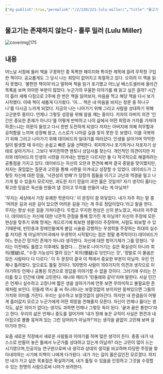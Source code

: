 ```yaml
---
{"dg-publish":true,"permalink":"/2/220/221-lulu-miller/","title":"물고기는 존재하지 않는다","tags":["문헌메모","📚Book"]}
---
```


## 물고기는 존재하지 않는다 - 룰루 밀러 (Lulu Miller)
![coverimg|175](http://books.google.com/books/content?id=X71ZEAAAQBAJ&printsec=frontcover&img=1&zoom=1&edge=curl&source=gbs_api)


## 내용
어느날 서점에 들러 책을 구경하던 중 독특한 페이지와 특이한 제목에 끌려 무작정 구입한 책이다. 공교롭게도 그 당시 나는 희망이 없어지고 좌절하고 있다. 오히려 이 책을 읽지 못했다. '불편한 책이야'라고 말하며 책을 읽기 포기했고 어느날 베스트셀러에 올라간 목록을 보며 의아한 부분이 많았다. 누군가의 우울한 이야기를 왜 읽고 싶은 걸까?
시간이 흘러 새해 다짐으로 2주에 한 번은 책을 읽어보자, 마음을 먹고 해당 책을 다시 보기 시작했다. 이때 책이 새롭게 다가왔다. '아…. 책은 내 마음을 비치는 창문 중 하나구나'를 다시금 느끼게 되었다. 지금의 나는 나아가기 위해 그리고 사람을 상대하기 위해 고군분투 중이다. 언제나 그렇듯 성장을 위해 알을 깨는 중이다. 
저자의 아버지 의견 '인간은 중요한 존재가 아니다'를 어떻게 반박하고 나의 삶에서 어떤 희망과 가치를 가져야 하겠느냐는 의문이 들었고 다시 한번 도전하게 되었다
저자는 아버지에 의해 허무함과 공허함을 느끼며 성장해 왔고, 스스로가 나아갈 길을 찾지 못한 듯 보였다. 이를 극복하기 위해 그리고 나아가기 위해 데이비드의 일대기를 따라갔다.
인생을 살아가며 막막한 일이 발생할 때 우리는 손쉽고 빠른 길을 선택한다. 회피하거나 포기하거나 자포자기 상태로 살아가거나. 그보다 부지런하면 멘토나 상담사를 찾는다. 개인적인 의견이지만 저자와 데이비드의 인생의 시련을 이겨내는 방법은 다르지만 둘 다 적극적으로 해결하려는 공통점을 가지고 있다. 데이비드는 자신의 오만과 편견에 빠져 결국 종말을 맞이했지만, 저자는 끊임없는 질문과 고민을 통해 시련을 이겨내고 성장할 수 있었다.
데이비드가 그렇듯 자신에 대한 믿음, '낙관성의 방패'가 당장의 힘듦을 이기고 고난과 역경을 밀고 나가게 될 수 있을지 모르지만, 과도한 자기 믿음이 과연 옳은 것일까? 자기 생각이 옳다는 확고한 믿음은 독선을 만들어 낼 것이고 무지를 만들어 내는 게 아닐까?

'무지는 세상에서 가장 유쾌한 학문이다.' 이 문장이 참 와닿았다. 내가 자주 하는 말 중 '어려운 길과 쉬운 길이 있으면 어려운 길을 가는 게 주로 정답이었다.'라고 말을 한다. 무지는 항상 쉬운 길을 가져다준다. 두렵고 무지한 현상은 신의 분노였고, 마녀의 저주였다. 데이비드는 자신에 대한 낙관적 관점을 통해 망가진 게 아닐까? 자신의 주장에 모든 현상을 맞추기 위해 멍게는 게으르기에 퇴보한 생물이라 주장하며, 사람도 퇴보할 수 있기때문에, 빈민층과 장애인들에게 불임 시술을 강행하는 우생학을 주장하는 희대의 실수를 저지른 게 아닐까?(미국에서 우생학이 시작됬다는 점은 정말 충격적이다) 데이비드가 어느 한순간 망가진 존재가 아니라 생각한다. 자신에 대한 방어기제가 그를 망쳤다.
'우리는 이전에도 틀렸고 이후에도 틀렸다…. 진보로 나아가기는 길은 확실성이 아니라 회의(懷疑)로, "수정 가능성이 열려 있는" 회의(懷疑)로 닦인다는 것', '정말로 이 물음은 모든 사람마다 다 다르다.' 이 두 문장이 결국 이 책에서 중요한 부분이 아닐까. 우린 언제나 틀려왔다. 앞으로도 틀릴 것이다. 100명의 사람이 100가지의 의견과 생각으로 이야기하듯 언제나 공통된 의견으로 정답을 이야기할 수 없을 것이다. 그러기에 우리는 진리를 찾고 인간에 대해 고민한다.
애나와 메리가 '민들레와 같이'라며 말한다. 사실 인간은 언제나 실수하고 고장나며 짧은 생을 살아가기에 언뜻 보면 무의미하고 불필요한 존재처럼 보인다. 민들레 역시 홑 씨 하나하나는 보잘것없어 보이지만 뭉쳐있으면 그들의 가치와 의미를 가진다. 우리는 실수하고 보잘것없이 살아간다. 하지만 내 한걸음이 어떻게 흘러갈지 모르고 누군가에게 어떤 희망을 전해줄지 모른다. 자신이 언제나 옳다는 생각도, 삶은 의미가 없다는 생각도 과하면 언제나 그렇듯 독이 된다.
'끝과 끝은 통한다'라고 한다. 우리의 삶은 언제나 중도를 걸어가며 '내가 정해 놓은 규칙이 사실은 편견과 내 아집으로 똘똘 뭉쳐져 있는 그런 덩어리가 아닐까?'라는 생각을 끝없이 고민해 보며 살아가야 한다.

요즘 새로운 직장에서 새로운 사람들과 이야기를 하며 많은 생각이 든다. 종종 내가 내 스스로 만들어 놓은 틀에서 누군가를 상대하고 있는게 아닐까? 라는 고민이 많이 드는 시기였으며,인공지능 연구원으로써 내 생각과 상대의 생각을 비교하며 타당한 주장을 찾아내야하는 시기에 이책이 나에게 다가왔다.
내가 가는 길이 옳은길인진 모르겠다. 하지만 내가 가고 싶은 목표점은 확실하기에, 내가 틀릴 수 있음을 인정하고 그것을 수정할 수 있는 한명의 사람으로써 나아가 보려한다. 



